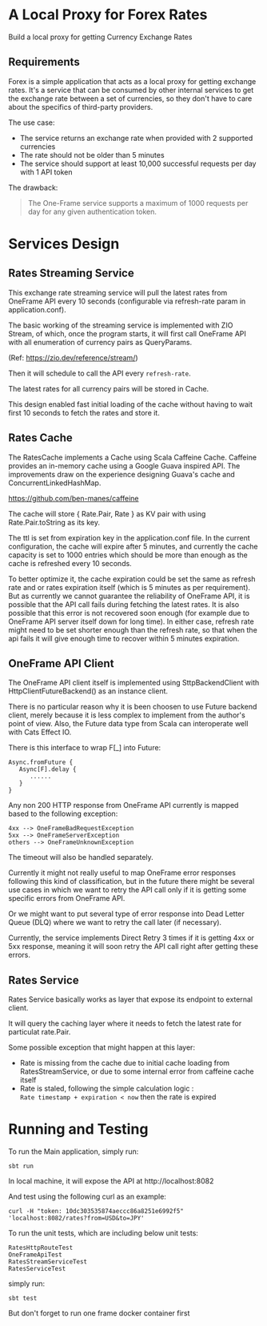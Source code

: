 # A Local Proxy for Forex Rates  

Build a local proxy for getting Currency Exchange Rates  

## **Requirements**     
Forex is a simple application that acts as a local proxy for getting exchange rates. It's a service that can be consumed by other internal services to get the exchange rate between a set of currencies, so they don't have to care about the specifics of third-party providers.

The use case:

- The service returns an exchange rate when provided with 2 supported currencies
- The rate should not be older than 5 minutes
- The service should support at least 10,000 successful requests per day with 1 API token

The drawback:
> The One-Frame service supports a maximum of 1000 requests per day for any given authentication token.





# Services Design  

## **Rates Streaming Service**    
This exchange rate streaming service will pull the latest rates from OneFrame API every 10 seconds (configurable via refresh-rate param in application.conf).  
  
The basic working of the streaming service is implemented with ZIO Stream, of which, once the program starts, it will first call OneFrame API with all enumeration of currency pairs as QueryParams.  

(Ref: https://zio.dev/reference/stream/)

Then it will schedule to call the API every `refresh-rate`.  

The latest rates for all currency pairs will be stored in Cache.  

This design enabled fast initial loading of the cache without having to wait first 10 seconds to fetch the rates and store it.




## **Rates Cache**
The RatesCache implements a Cache using Scala Caffeine Cache. Caffeine provides an in-memory cache using a Google Guava inspired API. The improvements draw on the experience designing Guava's cache and ConcurrentLinkedHashMap.  

https://github.com/ben-manes/caffeine  

The cache will store { Rate.Pair, Rate } as KV pair with using Rate.Pair.toString as its key.  

The ttl is set from expiration key in the application.conf file. In the current configuration, the cache will expire after 5 minutes, and currently the cache capacity is set to 1000 entries which should be more than enough as the cache is refreshed every 10 seconds.  

To better optimize it, the cache expiration could be set the same as refresh rate and or rates expiration itself (which is 5 minutes as per requirement). But as currently we cannot guarantee the reliability of OneFrame API, it is possible that the API call fails during fetching the latest rates. It is also possible that this error is not recovered soon enough (for example due to OneFrame API server itself down for long time). In either case, refresh rate might need to be set shorter enough than the refresh rate, so that when the api fails it will give enough time to recover within 5 minutes expiration.  




## **OneFrame API Client**
The OneFrame API client itself is implemented using SttpBackendClient with HttpClientFutureBackend() as an instance client.  

There is no particular reason why it is been choosen to use Future backend client, merely because it is less complex to implement from the author's point of view. Also, the Future data type from Scala can interoperate well with Cats Effect IO.  

There is this interface to wrap F[_] into Future:
````
Async.fromFuture {
   Async[F].delay {
      ......
   }
}
````

Any non 200 HTTP response from OneFrame API currently is mapped based to the following exception:  

````
4xx --> OneFrameBadRequestException  
5xx --> OneFrameServerException  
others --> OneFrameUnknownException
````  



The timeout will also be handled separately.  


Currently it might not really useful to map OneFrame error responses following this kind of classification, but in the future there might be several use cases in which we want to retry the API call only if it is getting some specific errors from OneFrame API.  

Or we might want to put several type of error response into Dead Letter Queue (DLQ) where we want to retry the call later (if necessary).  

Currently, the service implements Direct Retry 3 times if it is getting 4xx or 5xx response, meaning it will soon retry the API call right after getting these errors.


## **Rates Service**  
Rates Service basically works as layer that expose its endpoint to external client.  

It will query the caching layer where it needs to fetch the latest rate for particulat rate.Pair. 

Some possible exception that might happen at this layer:  

- Rate is missing from the cache due to initial cache loading from RatesStreamService, or due to some internal error from caffeine cache itself
- Rate is staled, following the simple calculation logic :  
  `Rate timestamp + expiration < now` then the rate is expired


# **Running and Testing**
To run the Main application, simply run:  

`sbt run`

In local machine, it will expose the API at http://localhost:8082  

And test using the following curl as an example:  

`curl -H "token: 10dc303535874aeccc86a8251e6992f5" 'localhost:8082/rates?from=USD&to=JPY'`  


To run the unit tests, which are including below unit tests:  

````
RatesHttpRouteTest  
OneFrameApiTest  
RatesStreamServiceTest  
RatesServiceTest
````


simply run:  

`sbt test`  

But don't forget to run one frame docker container first


